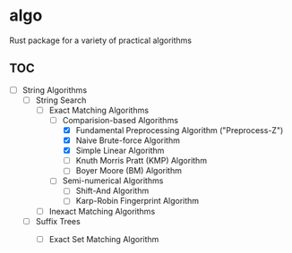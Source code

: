 # algo
Rust package for a variety of practical algorithms

## TOC
- [ ] String Algorithms
    - [ ] String Search
        - [ ] Exact Matching Algorithms
            - [ ] Comparision-based Algorithms
                - [x] Fundamental Preprocessing Algorithm ("Preprocess-Z")
                - [x] Naive Brute-force Algorithm
                - [x] Simple Linear Algorithm
                - [ ] Knuth Morris Pratt (KMP) Algorithm
                - [ ] Boyer Moore (BM) Algorithm
            - [ ] Semi-numerical Algorithms
                - [ ] Shift-And Algorithm
                - [ ] Karp-Robin Fingerprint Algorithm
        - [ ] Inexact Matching Algorithms
    - [ ] Suffix Trees
        - [ ] Exact Set Matching Algorithm
                
